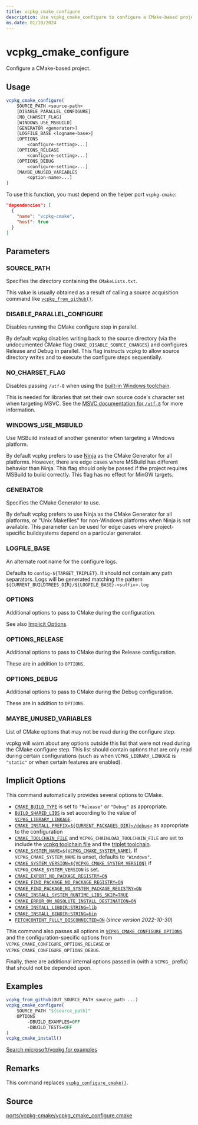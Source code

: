 ```yaml
---
title: vcpkg_cmake_configure
description: Use vcpkg_cmake_configure to configure a CMake-based project.
ms.date: 01/10/2024
---
```

# vcpkg_cmake_configure

Configure a CMake-based project.

## Usage

```cmake
vcpkg_cmake_configure(
    SOURCE_PATH <source-path>
    [DISABLE_PARALLEL_CONFIGURE]
    [NO_CHARSET_FLAG]
    [WINDOWS_USE_MSBUILD]
    [GENERATOR <generator>]
    [LOGFILE_BASE <logname-base>]
    [OPTIONS
        <configure-setting>...]
    [OPTIONS_RELEASE
        <configure-setting>...]
    [OPTIONS_DEBUG
        <configure-setting>...]
    [MAYBE_UNUSED_VARIABLES
        <option-name>...]
)
```

To use this function, you must depend on the helper port `vcpkg-cmake`:

```json
"dependencies": [
  {
    "name": "vcpkg-cmake",
    "host": true
  }
]
```

## Parameters

### SOURCE_PATH

Specifies the directory containing the `CMakeLists.txt`.

This value is usually obtained as a result of calling a source acquisition command like [`vcpkg_from_github()`](vcpkg_from_github.md).

### DISABLE_PARALLEL_CONFIGURE

Disables running the CMake configure step in parallel.

By default vcpkg disables writing back to the source directory (via the undocumented CMake flag `CMAKE_DISABLE_SOURCE_CHANGES`) and configures Release and Debug in parallel. This flag instructs vcpkg to allow source directory writes and to execute the configure steps sequentially.

### NO_CHARSET_FLAG

Disables passing `/utf-8` when using the [built-in Windows toolchain](../../users/triplets.md#vcpkg_chainload_toolchain_file).

This is needed for libraries that set their own source code's character set when targeting MSVC. See the [MSVC documentation for `/utf-8`](/cpp/build/reference/utf-8-set-source-and-executable-character-sets-to-utf-8) for more information.

### WINDOWS_USE_MSBUILD

Use MSBuild instead of another generator when targeting a Windows platform.

By default vcpkg prefers to use [Ninja](https://ninja-build.org/) as the CMake Generator for all platforms. However, there are edge cases where MSBuild has different behavior than Ninja. This flag should only be passed if the project requires MSBuild to build correctly.
This flag has no effect for MinGW targets.

### GENERATOR

Specifies the CMake Generator to use.

By default vcpkg prefers to use Ninja as the CMake Generator for all platforms,
or "Unix Makefiles" for non-Windows platforms when Ninja is not available.
This parameter can be used for edge cases where project-specific buildsystems depend on a particular generator.

### LOGFILE_BASE

An alternate root name for the configure logs.

Defaults to `config-${TARGET_TRIPLET}`. It should not contain any path separators. Logs will be generated matching the pattern `${CURRENT_BUILDTREES_DIR}/${LOGFILE_BASE}-<suffix>.log`

### OPTIONS

Additional options to pass to CMake during the configuration.

See also [Implicit Options](#implicit-options).

### OPTIONS_RELEASE

Additional options to pass to CMake during the Release configuration.

These are in addition to `OPTIONS`.

### OPTIONS_DEBUG

Additional options to pass to CMake during the Debug configuration.

These are in addition to `OPTIONS`.

### MAYBE_UNUSED_VARIABLES

List of CMake options that may not be read during the configure step.

vcpkg will warn about any options outside this list that were not read during the CMake configure step. This list should contain options that are only read during certain configurations (such as when `VCPKG_LIBRARY_LINKAGE` is `"static"` or when certain features are enabled).

## Implicit Options

This command automatically provides several options to CMake.

- [`CMAKE_BUILD_TYPE`](https://cmake.org/cmake/help/latest/variable/CMAKE_BUILD_TYPE.html) is set to `"Release"` or `"Debug"` as appropriate.
- [`BUILD_SHARED_LIBS`](https://cmake.org/cmake/help/latest/variable/BUILD_SHARED_LIBS.html) is set according to the value of [`VCPKG_LIBRARY_LINKAGE`](../../users/triplets.md#vcpkg_library_linkage).
- [`CMAKE_INSTALL_PREFIX=${CURRENT_PACKAGES_DIR}</debug>`](https://cmake.org/cmake/help/latest/variable/CMAKE_INSTALL_PREFIX.html) as appropriate to the configuration
- [`CMAKE_TOOLCHAIN_FILE`](https://cmake.org/cmake/help/latest/variable/CMAKE_TOOLCHAIN_FILE.html) and `VCPKG_CHAINLOAD_TOOLCHAIN_FILE` are set to include the [vcpkg toolchain file](../../users/buildsystems/cmake-integration.md#cmake_toolchain_file) and the [triplet toolchain](../../users/triplets.md#vcpkg_chainload_toolchain_file).
- [`CMAKE_SYSTEM_NAME=${VCPKG_CMAKE_SYSTEM_NAME}`](https://cmake.org/cmake/help/latest/variable/CMAKE_SYSTEM_NAME.html). If `VCPKG_CMAKE_SYSTEM_NAME` is unset, defaults to `"Windows"`.
- [`CMAKE_SYSTEM_VERSION=${VCPKG_CMAKE_SYSTEM_VERSION}`](https://cmake.org/cmake/help/latest/variable/CMAKE_SYSTEM_VERSION.html) if `VCPKG_CMAKE_SYSTEM_VERSION` is set.
- [`CMAKE_EXPORT_NO_PACKAGE_REGISTRY=ON`](https://cmake.org/cmake/help/latest/variable/CMAKE_EXPORT_NO_PACKAGE_REGISTRY.html)
- [`CMAKE_FIND_PACKAGE_NO_PACKAGE_REGISTRY=ON`](https://cmake.org/cmake/help/latest/variable/CMAKE_FIND_PACKAGE_NO_PACKAGE_REGISTRY.html)
- [`CMAKE_FIND_PACKAGE_NO_SYSTEM_PACKAGE_REGISTRY=ON`](https://cmake.org/cmake/help/latest/variable/CMAKE_FIND_PACKAGE_NO_SYSTEM_PACKAGE_REGISTRY.html)
- [`CMAKE_INSTALL_SYSTEM_RUNTIME_LIBS_SKIP=TRUE`](https://cmake.org/cmake/help/latest/module/InstallRequiredSystemLibraries.html)
- [`CMAKE_ERROR_ON_ABSOLUTE_INSTALL_DESTINATION=ON`](https://cmake.org/cmake/help/latest/variable/CMAKE_ERROR_ON_ABSOLUTE_INSTALL_DESTINATION.html)
- [`CMAKE_INSTALL_LIBDIR:STRING=lib`](https://cmake.org/cmake/help/latest/module/GNUInstallDirs.html)
- [`CMAKE_INSTALL_BINDIR:STRING=bin`](https://cmake.org/cmake/help/latest/module/GNUInstallDirs.html)
- [`FETCHCONTENT_FULLY_DISCONNECTED=ON`](https://cmake.org/cmake/help/latest/module/FetchContent.html#variable:FETCHCONTENT_FULLY_DISCONNECTED) (_since version 2022-10-30_)

This command also passes all options in [`VCPKG_CMAKE_CONFIGURE_OPTIONS`](../../users/triplets.md#vcpkg_cmake_configure_options) and the configuration-specific options from `VCPKG_CMAKE_CONFIGURE_OPTIONS_RELEASE` or `VCPKG_CMAKE_CONFIGURE_OPTIONS_DEBUG`.

Finally, there are additional internal options passed in (with a `VCPKG_` prefix) that should not be depended upon.

## Examples

```cmake
vcpkg_from_github(OUT_SOURCE_PATH source_path ...)
vcpkg_cmake_configure(
    SOURCE_PATH "${source_path}"
    OPTIONS
        -DBUILD_EXAMPLES=OFF
        -DBUILD_TESTS=OFF
)
vcpkg_cmake_install()
```

[Search microsoft/vcpkg for examples](https://github.com/microsoft/vcpkg/search?q=vcpkg_cmake_configure+path%3A%2Fports)

## Remarks

This command replaces [`vcpkg_configure_cmake()`](vcpkg_configure_cmake.md).

## Source

[ports/vcpkg-cmake/vcpkg\_cmake\_configure.cmake](https://github.com/Microsoft/vcpkg/blob/master/ports/vcpkg-cmake/vcpkg_cmake_configure.cmake)
